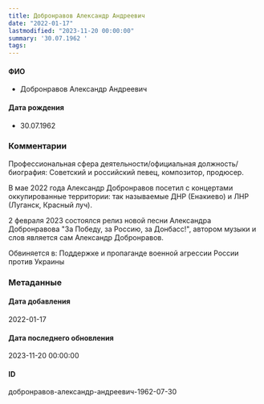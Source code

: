```yaml
---
title: Добронравов Александр Андреевич
date: "2022-01-17"
lastmodified: "2023-11-20 00:00:00"
summary: '30.07.1962 '
tags: 
---
```

<!--# pp1-->
<!--## Фигурант-->
<!--### Личные данные-->
#### ФИО
- Добронравов Александр Андреевич
#### Дата рождения
- 30.07.1962
### Комментарии
Профессиональная сфера деятельности/официальная должность/биография:
 Советский и российский певец, композитор, продюсер.
 
 В мае 2022 года Александр Добронравов посетил с концертами оккупированные территории: так называемые ДНР (Енакиево) и ЛНР (Луганск, Красный луч).
 
 2 февраля 2023 состоялся релиз новой песни Александра Добронравова "За Победу, за Россию, за Донбасс!", автором музыки и слов является сам Александр Добронравов.
 
 Обвиняется в:
 Поддержке и пропаганде военной агрессии России против Украины
### Метаданные
#### Дата добавления
2022-01-17
#### Дата последнего обновления
2023-11-20 00:00:00
#### ID
добронравов-александр-андреевич-1962-07-30
<!--## END;-->
